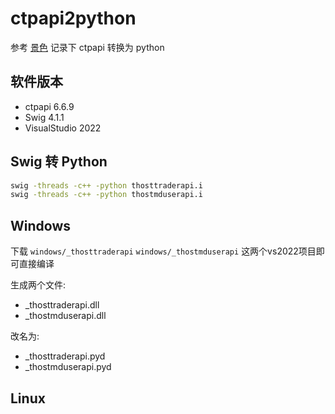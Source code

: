 # ctpapi2python

参考 [景色](https://github.com/nicai0609/Python-CTPAPI) 记录下 ctpapi 转换为
python

## 软件版本

- ctpapi 6.6.9
- Swig 4.1.1
- VisualStudio 2022

## Swig 转 Python

```bash
swig -threads -c++ -python thosttraderapi.i
swig -threads -c++ -python thostmduserapi.i
```

## Windows

下载 `windows/_thosttraderapi` `windows/_thostmduserapi` 这两个vs2022项目即可直接编译

生成两个文件:

- _thosttraderapi.dll
- _thostmduserapi.dll

改名为:

- _thosttraderapi.pyd
- _thostmduserapi.pyd

## Linux